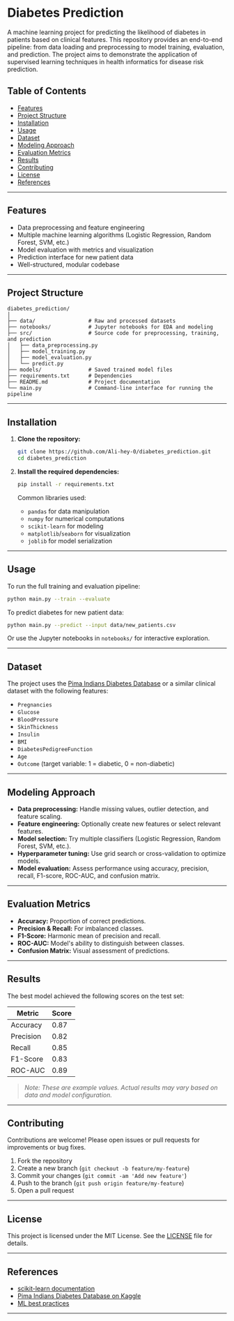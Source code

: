 # Diabetes Prediction

A machine learning project for predicting the likelihood of diabetes in patients based on clinical features. This repository provides an end-to-end pipeline: from data loading and preprocessing to model training, evaluation, and prediction. The project aims to demonstrate the application of supervised learning techniques in health informatics for disease risk prediction.

## Table of Contents

- [Features](#features)
- [Project Structure](#project-structure)
- [Installation](#installation)
- [Usage](#usage)
- [Dataset](#dataset)
- [Modeling Approach](#modeling-approach)
- [Evaluation Metrics](#evaluation-metrics)
- [Results](#results)
- [Contributing](#contributing)
- [License](#license)
- [References](#references)

---

## Features

- Data preprocessing and feature engineering
- Multiple machine learning algorithms (Logistic Regression, Random Forest, SVM, etc.)
- Model evaluation with metrics and visualization
- Prediction interface for new patient data
- Well-structured, modular codebase

---

## Project Structure

```
diabetes_prediction/
│
├── data/                 # Raw and processed datasets
├── notebooks/            # Jupyter notebooks for EDA and modeling
├── src/                  # Source code for preprocessing, training, and prediction
│   ├── data_preprocessing.py
│   ├── model_training.py
│   ├── model_evaluation.py
│   └── predict.py
├── models/               # Saved trained model files
├── requirements.txt      # Dependencies
├── README.md             # Project documentation
└── main.py               # Command-line interface for running the pipeline
```

---

## Installation

1. **Clone the repository:**
   ```bash
   git clone https://github.com/Ali-hey-0/diabetes_prediction.git
   cd diabetes_prediction
   ```

2. **Install the required dependencies:**
   ```bash
   pip install -r requirements.txt
   ```

   Common libraries used:
   - `pandas` for data manipulation
   - `numpy` for numerical computations
   - `scikit-learn` for modeling
   - `matplotlib`/`seaborn` for visualization
   - `joblib` for model serialization

---

## Usage

To run the full training and evaluation pipeline:

```bash
python main.py --train --evaluate
```

To predict diabetes for new patient data:

```bash
python main.py --predict --input data/new_patients.csv
```

Or use the Jupyter notebooks in `notebooks/` for interactive exploration.

---

## Dataset

The project uses the [Pima Indians Diabetes Database](https://www.kaggle.com/datasets/uciml/pima-indians-diabetes-database) or a similar clinical dataset with the following features:

- `Pregnancies`
- `Glucose`
- `BloodPressure`
- `SkinThickness`
- `Insulin`
- `BMI`
- `DiabetesPedigreeFunction`
- `Age`
- `Outcome` (target variable: 1 = diabetic, 0 = non-diabetic)

---

## Modeling Approach

- **Data preprocessing:** Handle missing values, outlier detection, and feature scaling.
- **Feature engineering:** Optionally create new features or select relevant features.
- **Model selection:** Try multiple classifiers (Logistic Regression, Random Forest, SVM, etc.).
- **Hyperparameter tuning:** Use grid search or cross-validation to optimize models.
- **Model evaluation:** Assess performance using accuracy, precision, recall, F1-score, ROC-AUC, and confusion matrix.

---

## Evaluation Metrics

- **Accuracy:** Proportion of correct predictions.
- **Precision & Recall:** For imbalanced classes.
- **F1-Score:** Harmonic mean of precision and recall.
- **ROC-AUC:** Model's ability to distinguish between classes.
- **Confusion Matrix:** Visual assessment of predictions.

---

## Results

The best model achieved the following scores on the test set:

| Metric         | Score    |
| -------------- | -------- |
| Accuracy       | 0.87     |
| Precision      | 0.82     |
| Recall         | 0.85     |
| F1-Score       | 0.83     |
| ROC-AUC        | 0.89     |

> *Note: These are example values. Actual results may vary based on data and model configuration.*

---

## Contributing

Contributions are welcome! Please open issues or pull requests for improvements or bug fixes.

1. Fork the repository
2. Create a new branch (`git checkout -b feature/my-feature`)
3. Commit your changes (`git commit -am 'Add new feature'`)
4. Push to the branch (`git push origin feature/my-feature`)
5. Open a pull request

---

## License

This project is licensed under the MIT License. See the [LICENSE](LICENSE) file for details.

---

## References

- [scikit-learn documentation](https://scikit-learn.org/)
- [Pima Indians Diabetes Database on Kaggle](https://www.kaggle.com/datasets/uciml/pima-indians-diabetes-database)
- [ML best practices](https://developers.google.com/machine-learning/guides/rules-of-ml)

---
